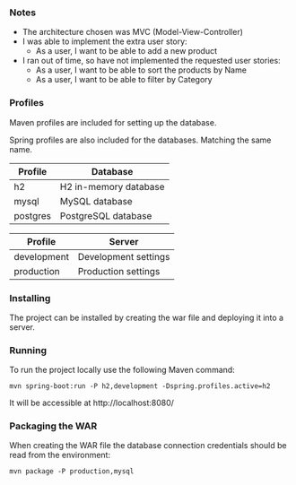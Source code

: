 ### Notes
- The architecture chosen was MVC (Model-View-Controller)
- I was able to implement the extra user story:
    - As a user, I want to be able to add a new product
- I ran out of time, so have not implemented the requested user stories:
    - As a user, I want to be able to sort the products by Name
    - As a user, I want to be able to filter by Category


### Profiles

Maven profiles are included for setting up the database.

Spring profiles are also included for the databases. Matching the same name.

| Profile  | Database              |
|----------|-----------------------|
| h2       | H2 in-memory database |
| mysql    | MySQL database        |
| postgres | PostgreSQL database   |

| Profile     | Server                   |
|-------------|--------------------------|
| development | Development settings     |
| production  | Production settings      |

### Installing

The project can be installed by creating the war file and deploying it into a server.

### Running

To run the project locally use the following Maven command:

```
mvn spring-boot:run -P h2,development -Dspring.profiles.active=h2
```

It will be accessible at http://localhost:8080/

### Packaging the WAR

When creating the WAR file the database connection credentials should be read from the environment:

```
mvn package -P production,mysql
```